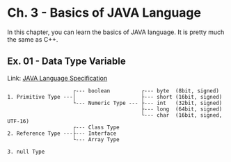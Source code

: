 # Ch. 3 - Basics of JAVA Language
In this chapter, you can learn the basics of JAVA language. It is pretty much the same as C++.

## Ex. 01 - Data Type Variable
Link: [JAVA Language Specification](https://docs.oracle.com/javase/specs/jls/se8/html/jls-4.html#jls-ClassOrInterfaceType)

                         ┌--- boolean          ┌--- byte  (8bit, signed)
    1. Primitive Type ---│                     ├--- short (16bit, signed)
                         └--- Numeric Type --- ├--- int   (32bit, signed)
                                               ├--- long  (64bit, signed)
                                               └--- char  (16bit, signed, UTF-16)
                         ┌--- Class Type
    2. Reference Type ---├--- Interface
                         └--- Array Type
                      
    3. null Type
